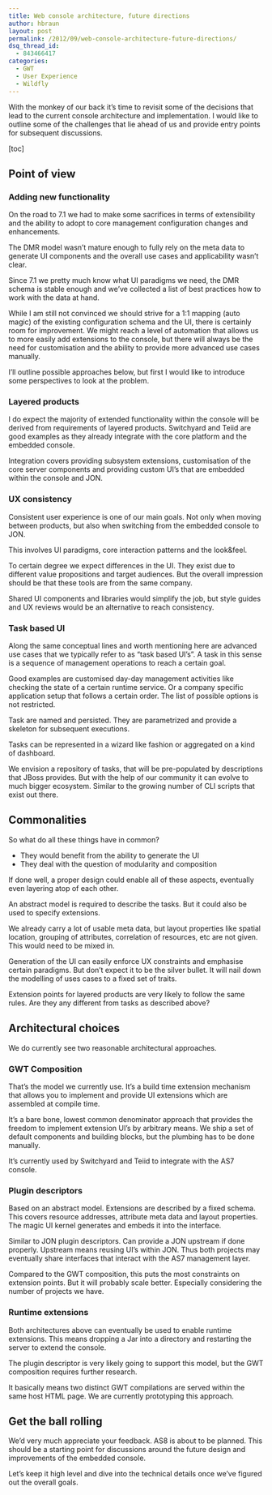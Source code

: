 ```yaml
---
title: Web console architecture, future directions
author: hbraun
layout: post
permalink: /2012/09/web-console-architecture-future-directions/
dsq_thread_id:
  - 843466417
categories:
  - GWT
  - User Experience
  - Wildfly
---
```

With the monkey of our back it&#8217;s time to revisit some of the decisions that lead to the current console architecture and implementation. I would like to outline some of the challenges that lie ahead of us and provide entry points for subsequent discussions. 

[toc]

## Point of view

### Adding new functionality

On the road to 7.1 we had to make some sacrifices in terms of extensibility and the ability to adopt to core management configuration changes and enhancements. 

The DMR model wasn&#8217;t mature enough to fully rely on the meta data to generate UI components and the overall use cases and applicability wasn&#8217;t clear.

Since 7.1 we pretty much know what UI paradigms we need, the DMR schema is stable enough and we&#8217;ve collected a list of best practices how to work with the data at hand.

While I am still not convinced we should strive for a 1:1 mapping (auto magic) of the existing configuration schema and the UI, there is certainly room for improvement. We might reach a level of automation that allows us to more easily add extensions to the console, but there will always be the need for customisation and the ability to provide more advanced use cases manually.

I&#8217;ll outline possible approaches below, but first I would like to introduce some perspectives to look at the problem.

### Layered products

I do expect the majority of extended functionality within the console will be derived from requirements of layered products. Switchyard and Teiid are good examples as they already integrate with the core platform and the embedded console.

Integration covers providing subsystem extensions, customisation of the core server components and providing custom UI&#8217;s that are embedded within the console and JON.

### UX consistency

Consistent user experience is one of our main goals. Not only when moving between products, but also when switching from the embedded console to JON.

This involves UI paradigms, core interaction patterns and the look&feel. 

To certain degree we expect differences in the UI. They exist due to different value propositions and target audiences. But the overall impression should be that these tools are from the same company. 

Shared UI components and libraries would simplify the job, but style guides and UX reviews would be an alternative to reach consistency.

### Task based UI

Along the same conceptual lines and worth mentioning here are advanced use cases that we typically refer to as &#8220;task based UI&#8217;s&#8221;. A task in this sense is a sequence of management operations to reach a certain goal. 

Good examples are customised day-day management activities like checking the state of a certain runtime service. Or a company specific application setup that follows a certain order. The list of possible options is not restricted. 

Task are named and persisted. They are parametrized and provide a skeleton for subsequent executions.

Tasks can be represented in a wizard like fashion or aggregated on a kind of dashboard. 

We envision a repository of tasks, that will be pre-populated by descriptions that JBoss provides. But with the help of our community it can evolve to much bigger ecosystem. Similar to the growing number of CLI scripts that exist out there.

## Commonalities

So what do all these things have in common? 

  * They would benefit from the ability to generate the UI 
  * They deal with the question of modularity and composition 

If done well, a proper design could enable all of these aspects, eventually even layering atop of each other. 

An abstract model is required to describe the tasks. But it could also be used to specify extensions. 

We already carry a lot of usable meta data, but layout properties like spatial location, grouping of attributes, correlation of resources, etc are not given. This would need to be mixed in. 

Generation of the UI can easily enforce UX constraints and emphasise certain paradigms. But don&#8217;t expect it to be the silver bullet. It will nail down the modelling of uses cases to a fixed set of traits. 

Extension points for layered products are very likely to follow the same rules. Are they any different from tasks as described above? 

## Architectural choices

We do currently see two reasonable architectural approaches. 

### GWT Composition

That&#8217;s the model we currently use. It&#8217;s a build time extension mechanism that allows you to implement and provide UI extensions which are assembled at compile time. 

It&#8217;s a bare bone, lowest common denominator approach that provides the freedom to implement extension UI&#8217;s by arbitrary means. We ship a set of default components and building blocks, but the plumbing has to be done manually.

It&#8217;s currently used by Switchyard and Teiid to integrate with the AS7 console.

### Plugin descriptors

Based on an abstract model. Extensions are described by a fixed schema. This covers resource addresses, attribute meta data and layout properties. The magic UI kernel generates and embeds it into the interface.

Similar to JON plugin descriptors. Can provide a JON upstream if done properly. Upstream means reusing UI&#8217;s within JON. Thus both projects may eventually share interfaces that interact with the AS7 management layer.

Compared to the GWT composition, this puts the most constraints on extension points. But it will probably scale better. Especially considering the number of projects we have.

### Runtime extensions

Both architectures above can eventually be used to enable runtime extensions. This means dropping a Jar into a directory and restarting the server to extend the console. 

The plugin descriptor is very likely going to support this model, but the GWT composition requires further research. 

It basically means two distinct GWT compilations are served within the same host HTML page. We are currently prototyping this approach. 

## Get the ball rolling

We&#8217;d very much appreciate your feedback. AS8 is about to be planned. This should be a starting point for discussions around the future design and improvements of the embedded console. 

Let&#8217;s keep it high level and dive into the technical details once we&#8217;ve figured out the overall goals.
